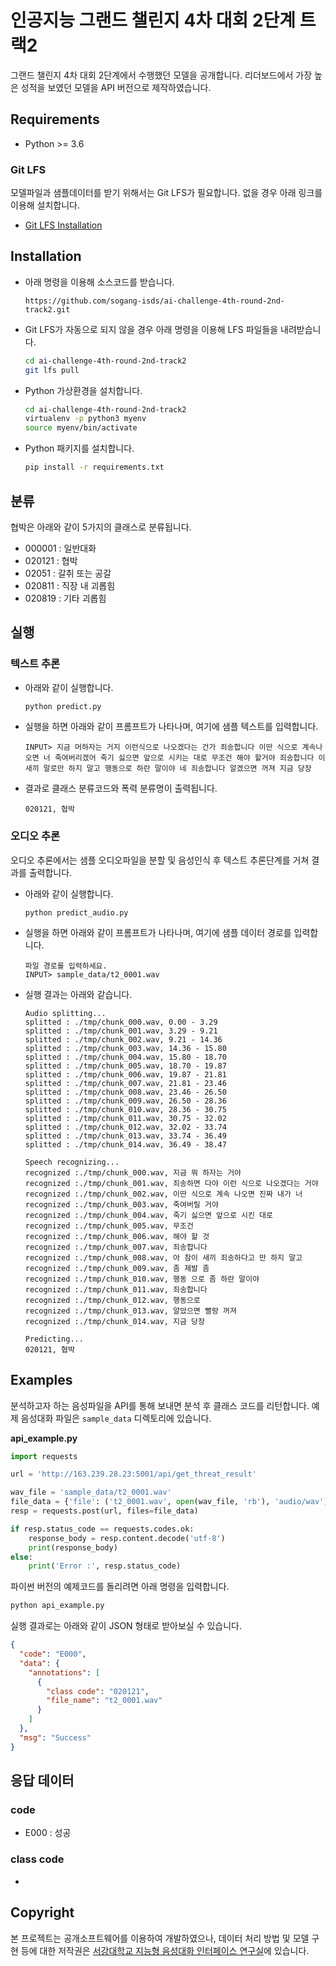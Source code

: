# 인공지능 그랜드 챌린지 4차 대회 2단계 트랙2

그랜드 챌린지 4차 대회 2단계에서 수행했던 모델을 공개합니다. 리더보드에서 가장 높은 성적을 보였던 모델을 API 버전으로 제작하였습니다.

## Requirements

* Python >= 3.6

### Git LFS

모델파일과 샘플데이터를 받기 위해서는 Git LFS가 필요합니다. 없을 경우 아래 링크를 이용해 설치합니다.

* [Git LFS Installation](https://github.com/git-lfs/git-lfs/wiki/Installation)

## Installation

* 아래 명령을 이용해 소스코드를 받습니다.

    ```
    https://github.com/sogang-isds/ai-challenge-4th-round-2nd-track2.git
    ```

* Git LFS가 자동으로 되지 않을 경우 아래 명령을 이용해 LFS 파일들을 내려받습니다.

    ```bash
    cd ai-challenge-4th-round-2nd-track2
    git lfs pull
    ```

* Python 가상환경을 설치합니다.

    ```bash
    cd ai-challenge-4th-round-2nd-track2
    virtualenv -p python3 myenv
    source myenv/bin/activate
    ```

* Python 패키지를 설치합니다.

    ```bash
    pip install -r requirements.txt
    ```

## 분류

협박은 아래와 같이 5가지의 클래스로 분류됩니다.

- 000001 : 일반대화
- 020121 : 협박
- 02051 : 갈취 또는 공갈
- 020811 : 직장 내 괴롭힘
- 020819 : 기타 괴롭힘

## 실행

### 텍스트 추론 

- 아래와 같이 실행합니다.

  ```bash
  python predict.py
  ```

- 실행을 하면 아래와 같이 프롬프트가 나타나며, 여기에 샘플 텍스트를 입력합니다.

  ```
  INPUT> 지금 머하자는 거지 이런식으로 나오겠다는 건가 죄송합니다 이딴 식으로 계속나오면 너 죽여버리겠어 죽기 싫으면 앞으로 시키는 대로 무조건 해야 할거야 죄송합니다 이 새끼 말로만 하지 말고 행동으로 하란 말이야 네 죄송합니다 알겠으면 꺼져 지금 당장
  ```

- 결과로 클래스 분류코드와 폭력 분류명이 출력됩니다. 

  ```
  020121, 협박
  ```

### 오디오 추론

오디오 추론에서는 샘플 오디오파일을 분할 및 음성인식 후 텍스트 추론단계를 거쳐 결과를 출력합니다.

- 아래와 같이 실행합니다.

  ```
  python predict_audio.py
  ```

- 실행을 하면 아래와 같이 프롬프트가 나타나며, 여기에 샘플 데이터 경로를 입력합니다.

  ```
  파일 경로를 입력하세요.
  INPUT> sample_data/t2_0001.wav
  ```

- 실행 결과는 아래와 같습니다.

  ```
  Audio splitting...
  splitted : ./tmp/chunk_000.wav, 0.00 - 3.29
  splitted : ./tmp/chunk_001.wav, 3.29 - 9.21
  splitted : ./tmp/chunk_002.wav, 9.21 - 14.36
  splitted : ./tmp/chunk_003.wav, 14.36 - 15.80
  splitted : ./tmp/chunk_004.wav, 15.80 - 18.70
  splitted : ./tmp/chunk_005.wav, 18.70 - 19.87
  splitted : ./tmp/chunk_006.wav, 19.87 - 21.81
  splitted : ./tmp/chunk_007.wav, 21.81 - 23.46
  splitted : ./tmp/chunk_008.wav, 23.46 - 26.50
  splitted : ./tmp/chunk_009.wav, 26.50 - 28.36
  splitted : ./tmp/chunk_010.wav, 28.36 - 30.75
  splitted : ./tmp/chunk_011.wav, 30.75 - 32.02
  splitted : ./tmp/chunk_012.wav, 32.02 - 33.74
  splitted : ./tmp/chunk_013.wav, 33.74 - 36.49
  splitted : ./tmp/chunk_014.wav, 36.49 - 38.47
  
  Speech recognizing...
  recognized :./tmp/chunk_000.wav, 지금 뭐 하자는 거야
  recognized :./tmp/chunk_001.wav, 죄송하면 다야 이런 식으로 나오겠다는 거야
  recognized :./tmp/chunk_002.wav, 이딴 식으로 계속 나오면 진짜 내가 너
  recognized :./tmp/chunk_003.wav, 죽여버릴 거야
  recognized :./tmp/chunk_004.wav, 죽기 싫으면 앞으로 시킨 대로
  recognized :./tmp/chunk_005.wav, 무조건
  recognized :./tmp/chunk_006.wav, 해야 할 것
  recognized :./tmp/chunk_007.wav, 죄송합니다
  recognized :./tmp/chunk_008.wav, 아 참이 새끼 죄송하다고 만 하지 말고
  recognized :./tmp/chunk_009.wav, 좀 제발 좀
  recognized :./tmp/chunk_010.wav, 행동 으로 좀 하란 말이야
  recognized :./tmp/chunk_011.wav, 죄송합니다
  recognized :./tmp/chunk_012.wav, 행동으로
  recognized :./tmp/chunk_013.wav, 알았으면 빨랑 꺼져
  recognized :./tmp/chunk_014.wav, 지금 당장
  
  Predicting...
  020121, 협박
  ```

## Examples

분석하고자 하는 음성파일을 API를 통해 보내면 분석 후 클래스 코드를 리턴합니다. 예제 음성대화 파일은 `sample_data` 디렉토리에 있습니다.

**api_example.py**

```python
import requests

url = 'http://163.239.28.23:5001/api/get_threat_result'

wav_file = 'sample_data/t2_0001.wav'
file_data = {'file': ('t2_0001.wav', open(wav_file, 'rb'), 'audio/wav')}
resp = requests.post(url, files=file_data)

if resp.status_code == requests.codes.ok:
    response_body = resp.content.decode('utf-8')
    print(response_body)
else:
    print('Error :', resp.status_code)
```

파이썬 버전의 예제코드를 돌리려면 아래 명령을 입력합니다.

```bash
python api_example.py
```

실행 결과로는 아래와 같이 JSON 형태로 받아보실 수 있습니다.

```json
{
  "code": "E000", 
  "data": {
    "annotations": [
      {
        "class code": "020121", 
        "file_name": "t2_0001.wav"
      }
    ]
  }, 
  "msg": "Success"
}
```

## 응답 데이터

### code

- E000 : 성공

### class code

- 

## Copyright

본 프로젝트는 공개소프트웨어를 이용하여 개발하였으나, 데이터 처리 방법 및 모델 구현 등에 대한 저작권은 [서강대학교 지능형 음성대화 인터페이스 연구실](https://isds.sogang.ac.kr/)에 있습니다.


